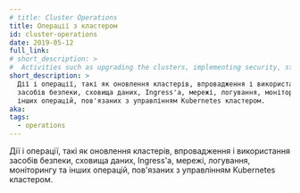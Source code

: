 ```yaml
---
# title: Cluster Operations
title: Операції з кластером
id: cluster-operations
date: 2019-05-12
full_link:
# short_description: >
#  Activities such as upgrading the clusters, implementing security, storage, ingress, networking, logging and monitoring, and other operations involved in managing a Kubernetes cluster.
short_description: >
  Дії і операції, такі як оновлення кластерів, впровадження і використання
  засобів безпеки, сховища даних, Ingress'а, мережі, логування, моніторингу та
  інших операцій, пов'язаних з управлінням Kubernetes кластером.
aka:
tags:
  - operations
---
```


 <!-- Activities such as upgrading the clusters, implementing security, storage, ingress, networking, logging and monitoring, and other operations involved in managing a Kubernetes cluster. -->

Дії і операції, такі як оновлення кластерів, впровадження і використання засобів
безпеки, сховища даних, Ingress'а, мережі, логування, моніторингу та інших
операцій, пов'язаних з управлінням Kubernetes кластером.
